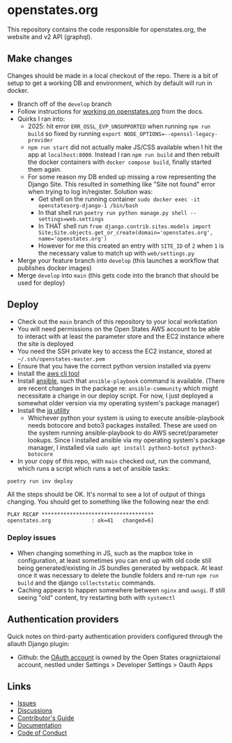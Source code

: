 # openstates.org

This repository contains the code responsible for openstates.org, the website and v2 API (graphql).

## Make changes

Changes should be made in a local checkout of the repo. There is a bit of setup to get a working DB and environment,
which by default will run in docker.

* Branch off of the `develop` branch
* Follow instructions for [working on openstates.org](https://docs.openstates.org/contributing/openstates-org/)
  from the docs.
* Quirks I ran into:
    * 2025: hit error `ERR_OSSL_EVP_UNSUPPORTED` when running `npm run build` so fixed by running `export NODE_OPTIONS=--openssl-legacy-provider`
    * `npm run start` did not actually make JS/CSS available when I hit the app at `localhost:8000`. Instead I
      ran `npm run build` and then rebuilt the docker containers with `docker compose build`, finally started them
      again.
    * For some reason my DB ended up missing a row representing the Django Site. This resulted in something like "Site
      not found" error when trying to log in/register. Solution was:
        * Get shell on the running container `sudo docker exec -it openstatesorg-django-1 /bin/bash`
        * In that shell run `poetry run python manage.py shell --settings=web.settings`
        * In THAT shell
          run `from django.contrib.sites.models import Site;Site.objects.get_or_create(domain='openstates.org', name='openstates.org')`
        * However for me this created an entry with `SITE_ID` of `2` when `1` is the necessary value to match up
          with `web/settings.py`
* Merge your feature branch into `develop` (this launches a workflow that publishes docker images)
* Merge `develop` into `main` (this gets code into the branch that should be used for deploy)

## Deploy

* Check out the `main` branch of this repository to your local workstation
* You will need permissions on the Open States AWS account to be able to interact with
  at least the parameter store and the EC2 instance where the site is deployed
* You need the SSH private key to access the EC2 instance, stored at `~/.ssh/openstates-master.pem`
* Ensure that you have the correct python version installed via pyenv
* Install the [aws cli tool](https://docs.aws.amazon.com/cli/latest/userguide/getting-started-install.html)
* Install [ansible](https://docs.ansible.com/ansible/latest/installation_guide/intro_installation.html#installing-and-upgrading-ansible),
such that `ansible-playbook` command is available. (There are recent changes in the package re: `ansible-community`
which might necessitate a change in our deploy script. For now, I just deployed a somewhat older version via
my operating system's package manager)
* Install the [jq utility](https://jqlang.github.io/jq/)
    * Whichever python your system is using to execute ansible-playbook needs botocore and boto3 packages installed.
      These are used on the system running ansible-playbook to do AWS secret/parameter lookups. Since I installed
      ansible via my operating system's package manager, I installed via
      `sudo apt install python3-boto3 python3-botocore`
* In your copy of this repo, with `main` checked out, run the command, which runs a script which runs a set
  of ansible tasks:

```
poetry run inv deploy
```

All the steps should be OK. It's normal to see a lot of output of things changing. You should get to
something like the following near the end:

```
PLAY RECAP ************************************
openstates.org             : ok=41   changed=6]
```

### Deploy issues

* When changing something in JS, such as the mapbox toke in configuration, at least sometimes you can end up with old
  code still being generated/existing in JS bundles generated by webpack. At least once it was necessary to delete
  the bundle folders and re-run `npm run build` and the django `collectstatic` commands.
* Caching appears to happen somewhere between `nginx` and `uwsgi`. If still seeing "old" content, try restarting both
  with `systemctl`

## Authentication providers

Quick notes on third-party authentication providers configured through the allauth Django plugin:

* Github: the [OAuth account](https://github.com/organizations/openstates/settings/applications/1197175) is owned by
  the Open States oragniztaional account, nestled under Settings > Developer Settings > Oauth Apps

## Links

* [Issues](https://github.com/openstates/issues/issues)
* [Discussions](https://github.com/openstates/issues/discussions)
* [Contributor's Guide](https://docs.openstates.org/contributing/)
* [Documentation](https://docs.openstates.org/contributing/openstates-org/)
* [Code of Conduct](https://docs.openstates.org/code-of-conduct/)
